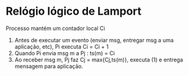 # Relógio lógico de Lamport

Processo mantém um contador local Ci

1. Antes de executar um evento (enviar msg, entregar msg a
uma aplicação, etc), Pi executa Ci = Ci + 1
2. Quando Pi envia msg m a Pj : ts(m) = Ci
3. Ao receber msg m, Pj faz Cj = max{Cj,ts(m)}, executa (1) e entrega mensagem para aplicação.
